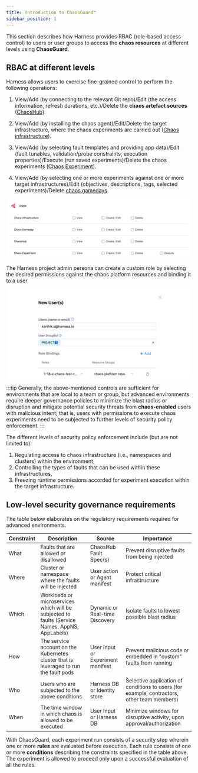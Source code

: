 ```yaml
---
title: Introduction to ChaosGuard™
sidebar_position: 1
---
```


This section describes how Harness provides RBAC (role-based access control) to users or user groups to access the **chaos resources** at different levels using **ChaosGuard**.

## RBAC at different levels

Harness allows users to exercise fine-grained control to perform the following operations: 

1. View/Add (by connecting to the relevant Git repo)/Edit (the access information, refresh durations, etc.)/Delete the **chaos artefact sources** ([ChaosHub](../chaos-hubs/add-chaos-hub)).

2. View/Add (by installing the chaos agent)/Edit/Delete the target infrastructure, where the chaos experiments are carried out ([Chaos infrastructure](../../chaos-infrastructure/connect-chaos-infrastructures)).

3. View/Add (by selecting fault templates and providing app data)/Edit (fault tunables, validation/probe constraints, execution properties)/Execute (run saved experiments)/Delete the chaos experiments ([Chaos Experiment](../experiments/construct-and-run-custom-chaos-experiments)).

4. View/Add (by selecting one or more experiments against one or more target infrastructures)/Edit (objectives, descriptions, tags, selected experiments)/Delete [chaos gamedays](../gameday/run-gameday). 

![fine-grain control](./static/introduction-to-chaosguard/fine-grain-control.png)

The Harness project admin persona can create a custom role by selecting the desired permissions against the chaos platform resources and binding it to a user. 

![new-user](./static/introduction-to-chaosguard/new-user-entry.png)

:::tip
Generally, the above-mentioned controls are sufficient for environments that are local to a team or group, but advanced environments require deeper governance policies to minimize the blast radius or disruption and mitigate potential security threats from **chaos-enabled** users with malicious intent; that is, users with permissions to execute chaos experiments need to be subjected to further levels of security policy enforcement. 
:::

The different levels of security policy enforcement include (but are not limited to):
1. Regulating access to chaos infrastructure (i.e., namespaces and clusters) within the environment,
2. Controlling the types of faults that can be used within these infrastructures, 
3. Freezing runtime permissions accorded for experiment execution within the target infrastructure.

## Low-level security governance requirements

The table below elaborates on the regulatory requirements required for advanced environments.

| Constraint | Description                                                                                    | Source                            | Importance                                                                                  |
|------------|------------------------------------------------------------------------------------------------|-----------------------------------|---------------------------------------------------------------------------------------------|
| What       | Faults that are allowed or disallowed                                                          | ChaosHub Fault Spec(s)            | Prevent disruptive faults from being injected                                               |
| Where      | Cluster or namespace where the faults will be injected                                         | User action or Agent manifest     | Protect critical infrastructure                                                             |
| Which      | Workloads or microservices which will be subjected to faults (Service Names, AppNS, AppLabels) | Dynamic or Real-time Discovery    | Isolate faults to lowest possible blast radius                                              |
| How        | The service account on the Kubernetes cluster that is leveraged to run the fault pods          | User Input or Experiment manifest | Prevent malicious code or embedded in "custom" faults from running                          |
| Who        | Users who are subjected to the above conditions                                                | Harness DB or Identity store      | Selective application of conditions to users (for example, contractors, other team members) |
| When       | The time window in which chaos is allowed to be executed                                       | User Input or Harness DB          | Minimize windows for disruptive activity, upon approval/authorization                       |

With ChaosGuard, each experiment run consists of a security step wherein one or more **rules** are evaluated before execution. Each rule consists of one or more **conditions** describing the constraints specified in the table above. The experiment is allowed to proceed only upon a successful evaluation of all the rules. 